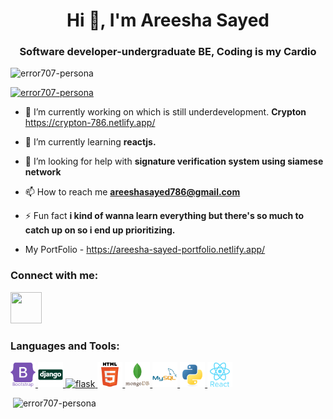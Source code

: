 <link rel="stylesheet" href="https://stackpath.bootstrapcdn.com/bootstrap/4.1.3/css/bootstrap.min.css" integrity="sha384-MCw98/SFnGE8fJT3GXwEOngsV7Zt27NXFoaoApmYm81iuXoPkFOJwJ8ERdknLPMO" crossorigin="anonymous">

<h1 align="center">Hi 👋, I'm Areesha Sayed</h1>
<h3 align="center">Software developer-undergraduate BE, Coding is my Cardio</h3>

<p align="left"> <img src="https://komarev.com/ghpvc/?username=error707-persona&label=Profile%20views&color=0e75b6&style=flat" alt="error707-persona" /> </p>

<p align="left"> <a href="https://github.com/ryo-ma/github-profile-trophy"><img src="https://github-profile-trophy.vercel.app/?username=error707-persona" alt="error707-persona" /></a> </p>

- 🔭 I’m currently working on which is still underdevelopment. **Crypton** https://crypton-786.netlify.app/

- 🌱 I’m currently learning **reactjs.**

- 🤝 I’m looking for help with **signature verification system using siamese network**

- 📫 How to reach me **areeshasayed786@gmail.com**

- ⚡ Fun fact **i kind of wanna learn everything but there's so much to catch up on so i end up prioritizing.**
- My PortFolio - https://areesha-sayed-portfolio.netlify.app/

<h3 align="left">Connect with me:</h3>
<p align="left">
  <img src="https://cdn.icon-icons.com/icons2/2428/PNG/512/linkedin_black_logo_icon_147114.png" width="50px" height="50px"><a href="https://www.linkedin.com/in/areesha-sayed/"></a></img>
</p>

<h3 align="left">Languages and Tools:</h3>
<p align="left"> <a href="https://getbootstrap.com" target="_blank" rel="noreferrer"> <img src="https://raw.githubusercontent.com/devicons/devicon/master/icons/bootstrap/bootstrap-plain-wordmark.svg" alt="bootstrap" width="40" height="40"/> </a> <a href="https://www.djangoproject.com/" target="_blank" rel="noreferrer"> <img src="https://raw.githubusercontent.com/devicons/devicon/master/icons/django/django-original.svg" alt="django" width="40" height="40"/> </a> <a href="https://flask.palletsprojects.com/" target="_blank" rel="noreferrer"> <img src="https://www.vectorlogo.zone/logos/pocoo_flask/pocoo_flask-icon.svg" alt="flask" width="40" height="40"/> </a> <a href="https://www.w3.org/html/" target="_blank" rel="noreferrer"> <img src="https://raw.githubusercontent.com/devicons/devicon/master/icons/html5/html5-original-wordmark.svg" alt="html5" width="40" height="40"/> </a> <a href="https://www.mongodb.com/" target="_blank" rel="noreferrer"> <img src="https://raw.githubusercontent.com/devicons/devicon/master/icons/mongodb/mongodb-original-wordmark.svg" alt="mongodb" width="40" height="40"/> </a> <a href="https://www.mysql.com/" target="_blank" rel="noreferrer"> <img src="https://raw.githubusercontent.com/devicons/devicon/master/icons/mysql/mysql-original-wordmark.svg" alt="mysql" width="40" height="40"/> </a> <a href="https://www.python.org" target="_blank" rel="noreferrer"> <img src="https://raw.githubusercontent.com/devicons/devicon/master/icons/python/python-original.svg" alt="python" width="40" height="40"/> </a> <a href="https://reactjs.org/" target="_blank" rel="noreferrer"> <img src="https://raw.githubusercontent.com/devicons/devicon/master/icons/react/react-original-wordmark.svg" alt="react" width="40" height="40"/> </a> </p>


<div class="col-sm-6" style="width:800px; margin:0 auto;"><p>&nbsp;<img src="https://github-readme-stats.vercel.app/api?username=error707-persona&show_icons=true&locale=en" alt="error707-persona" /></p></div>




